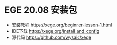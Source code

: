 # EGE 20.08 安装包

- 安装教程 <https://xege.org/beginner-lesson-1.html>
- IDE下载 <https://xege.org/install_and_config>
- 源代码 <https://github.com/wysaid/xege>
